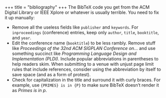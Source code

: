 +++
title = "bibliography"
+++
The BibTeX code you get from the ACM Digital Library or IEEE Xplore or whatever is usually terrible.
You need to fix it up manually:

* Remove all the useless fields like `publisher` and `keywords`. For `inproceedings` (conference) entries, keep only `author`, `title`, `booktitle`, and `year`.
* Edit the conference name (`booktitle`) to be less rambly. Remove stuff like *Proceedings of the 32nd ACM SIGPLAN Conference on...* and use something succinct like *Programming Language Design and Implementation (PLDI)*. Include popular abbreviations in parentheses to help readers skim. When submitting to a venue with unjust page limit rules that include references, consider using the abbreviation by itself to save space (and as a form of protest).
* Check for capitalization in the title and surround it with curly braces. For example, use `{PRIMES} is in {P}` to make sure BibTeX doesn’t render it as *Primes is in p*.
